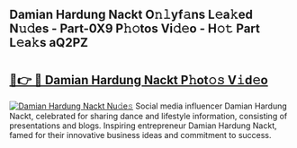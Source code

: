 ## Damian Hardung Nackt O𝚗𝚕yf𝚊ns L𝚎a𝚔ed N𝚞𝚍es - Part-0X9 P𝚑𝚘tos Vi𝚍𝚎o - H𝚘𝚝 Part L𝚎a𝚔s aQ2PZ

# <h2><a href="http://kf1165b.oniu.top/?m=Damian+Hardung+Nackt">🔗👉 🔴 Damian Hardung Nackt P𝚑ot𝚘𝚜 V𝚒d𝚎o</a></h2>

[![Damian Hardung Nackt Nu𝚍e𝚜](https://i.imgur.com/0qMVB7G.gif)](http://kf1165b.oniu.top/?m=Damian+Hardung+Nackt)
Social media influencer Damian Hardung Nackt, celebrated for sharing dance and lifestyle information, consisting of presentations and blogs. Inspiring entrepreneur Damian Hardung Nackt, famed for their innovative business ideas and commitment to success.  
